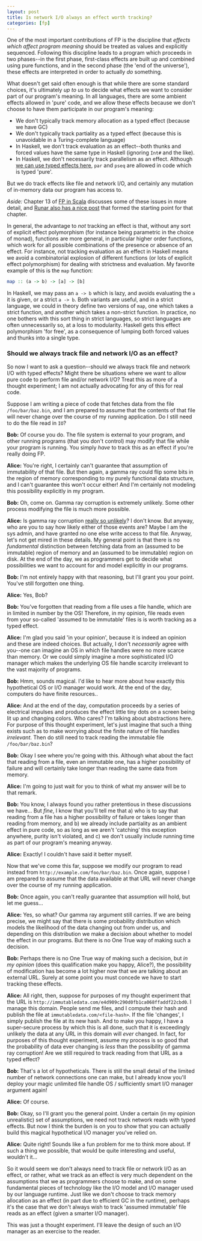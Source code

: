 ```yaml
---
layout: post
title: Is network I/O always an effect worth tracking?
categories: [fp]
---
```


One of the most important contributions of FP is the discipline that _effects which affect program meaning_ should be treated as values and explicitly sequenced. Following this discipline leads to a program which proceeds in two phases--in the first phase, first-class effects are built up and combined using pure functions, and in the second phase (the 'end of the universe'), these effects are interpreted in order to actually _do_ something.

What doesn't get said often enough is that while there are some standard choices, it's ultimately _up to us_ to decide what effects we want to consider part of our program's meaning. In all languages, there are some ambient effects allowed in 'pure' code, and we allow these effects because we don't choose to have them participate in our program's meaning:

* We don't typically track memory allocation as a typed effect (because we have GC)
* We don't typically track partiality as a typed effect (because this is unavoidable in a Turing-complete language)
* In Haskell, we don't track evaluation as an effect--both thunks and forced values have the same type in Haskell (ignoring `Int#` and the like).
* In Haskell, we don't necessarily track parallelism as an effect. Although [we can use typed effects here](http://ghcmutterings.wordpress.com/2010/08/20/parallel-programming-in-haskell-with-explicit-futures/), `par` and `pseq` are allowed in code which is typed 'pure'.

But we do track effects like file and network I/O, and certainly any mutation of in-memory data our program has access to.

_Aside:_ Chapter 13 of [FP in Scala](manning.com/bjarnason) discusses some of these issues in more detail, and [Runar also has a nice post](http://blog.higher-order.com/blog/2012/09/13/what-purity-is-and-isnt/) that formed the starting point for that chapter.

In general, the advantage to _not_ tracking an effect is that, without any sort of explicit effect polymorphism (for instance being parametric in the choice of monad), functions are more general, in particular higher order functions, which work for all possible combinations of the presence or absence of an effect. For instance, not tracking evaluation as an effect in Haskell means we avoid a combinatorial explosion of different functions (or lots of explicit effect polymorphism) for dealing with strictness and evaluation. My favorite example of this is the `map` function:

~~~ Haskell
map :: (a -> b) -> [a] -> [b]
~~~

In Haskell, we may pass an `a -> b` which is lazy, and avoids evaluating the `a` it is given, or a strict `a -> b`. Both variants are useful, and in a strict language, we could in theory define two versions of `map`, one which takes a strict function, and another which takes a non-strict function. In practice, no one bothers with this sort thing in strict languages, so strict languages are often unnecessarily so, at a loss to modularity. Haskell gets this effect polymorphism 'for free', as a consequence of lumping both forced values and thunks into a single type.

### Should we always track file and network I/O as an effect? ###

So now I want to ask a question--should we always track file and network I/O with typed effects? Might there be situations where we want to allow pure code to perform file and/or network I/O? Treat this as more of a thought experiment; I am not actually advocating for any of this for real code.

Suppose I am writing a piece of code that fetches data from the file `/foo/bar/baz.bin`, and I am prepared to assume that the contents of that file will never change over the course of my running application. Do I still need to do the file read in `IO`?

__Bob:__ Of course you do. The file system is external to your program, and other running programs (that you don't control) may modify that file while your program is running. You simply _have_ to track this as an effect if you're really doing FP.

__Alice:__ You're right, I certainly can't guarantee that assumption of immutability of that file. But then again, a gamma ray could flip some bits in the region of memory corresponding to my purely functional data structure, and I can't guarantee this won't occur either! And I'm certainly not modeling this possibility explicitly in my program.

__Bob:__ Oh, come on. Gamma ray corruption is extremely unlikely. Some other process modifying the file is much more possible.

__Alice:__ Is gamma ray corruption [really so unlikely](http://research.google.com/pubs/pub35162.html)? I don't know. But anyway, who are you to say how likely either of those events are? Maybe I am the sys admin, and have granted no one else write access to that file. Anyway, let's not get mired in these details. My general point is that there is no _fundamental_ distinction between fetching data from an (assumed to be immutable) region of memory and an (assumed to be immutable) region on disk. At the end of the day, we as programmers get to decide what possibilities we want to account for and model explicitly in our programs.

__Bob:__ I'm not entirely happy with that reasoning, but I'll grant you your point. You've still forgotten one thing.

__Alice:__ Yes, Bob?

__Bob:__ You've forgotten that reading from a file uses a file handle, which are in limited in number by the OS! Therefore, in my opinion, file reads even from your so-called 'assumed to be immutable' files is is worth tracking as a typed effect.

__Alice:__ I'm glad you said 'in your opinion', because it is indeed an opinion and these are indeed choices. But actually, I don't _necessarily_ agree with you--one can imagine an OS in which file handles were no more scarce than memory. Or we could simply imagine a more sophisticated I/O manager which makes the underlying OS file handle scarcity irrelevant to the vast majority of programs. 

__Bob:__ Hmm, sounds magical. I'd like to hear more about how exactly this hypothetical OS or I/O manager would work. At the end of the day, computers do have finite resources..

__Alice:__ And at the end of the day, computation proceeds by a series of electrical impulses and produces the effect little tiny dots on a screen being lit up and changing colors. Who cares? I'm talking about abstractions here. For purpose of this thought experiment, let's just imagine that such a thing exists such as to make worrying about the finite nature of file handles _irrelevant_. Then do still need to track reading the immutable file `/foo/bar/baz.bin`?

__Bob:__ Okay I see where you're going with this. Although what about the fact that reading from a file, even an immutable one, has a higher possibility of failure and will certainly take longer than reading the same data from memory.

__Alice:__ I'm going to just wait for you to think of what my answer will be to that remark.

__Bob:__ You know, I always found you rather pretentious in these discussions we have... But _fine_, I know that you'll tell me that a) who is to say that reading from a file has a higher possibility of failure or takes longer than reading from memory, and b) we already include partiality as an ambient effect in pure code, so as long as we aren't 'catching' this exception anywhere, purity isn't violated, and c) we don't usually include running time as part of our program's meaning anyway.

__Alice:__ Exactly! I couldn't have said it better myself.

Now that we've come this far, suppose we modify our program to read instead from `http://example.com/foo/bar/baz.bin`. Once again, suppose I am prepared to assume that the data available at that URL will never change over the course of my running application. 

__Bob:__ Once again, you can't really guarantee that assumption will hold, but let me guess...

__Alice:__ Yes, so what? Our gamma ray argument still carries. If we are being precise, we might say that there is some probability distribution which models the likelihood of the data changing out from under us, and depending on this distribution we make a decision about whether to model the effect in our programs. But there is no One True way of making such a decision.

__Bob:__ Perhaps there is no One True way of making such a decision, but _in my opinion_ (does this qualification make you happy, Alice?), the possibility of modification has become a lot higher now that we are talking about an external URL. Surely at some point you must concede we have to start tracking these effects.

__Alice:__ All right, then, suppose for purposes of my thought experiment that the URL is `http://immutabledata.com/e4d909c290d0fb1ca068ffaddf22cbd0`. I manage this domain. People send me files, and I compute their hash and publish the file at `immutabledata.com/<file-hash>`. If the file 'changes', I simply publish the file at its new hash. And to make you happy, I have a super-secure process by which this is all done, such that it is exceedingly unlikely the data at any URL in this domain will _ever_ changed. In fact, for purposes of this thought experiment, assume my process is so good that the probability of data ever changing is _less_ than the possibility of gamma ray corruption! Are we still required to track reading from that URL as a typed effect?

__Bob:__ That's a lot of hypotheticals. There is still the small detail of the limited number of network connections one can make, but I already know you'll deploy your magic unlimited file handle OS / sufficiently smart I/O manager argument again!

__Alice:__ Of course.

__Bob:__ Okay, so I'll grant you the general point. Under a certain (in my opinion unrealistic) set of assumptions, we need not track network reads with typed effects. But now I think the burden is on you to show that you can actually build this magical hypothetical I/O manager you've relied on.

__Alice:__ Quite right! Sounds like a fun problem for me to think more about. If such a thing we possible, that would be quite interesting and useful, wouldn't it...

So it would seem we don't always need to track file or network I/O as an effect, or rather, what we track as an effect is very much dependent on the assumptions that we as programmers choose to make, and on some fundamental pieces of technology like the I/O model and I/O manager used by our language runtime. Just like we don't choose to track memory allocation as an effect (in part due to efficient GC in the runtime), perhaps it's the case that we don't always wish to track 'assumed immutable' file reads as an effect (given a smarter I/O manager).

This was just a thought experiment. I'll leave the design of such an I/O manager as an exercise to the reader.
